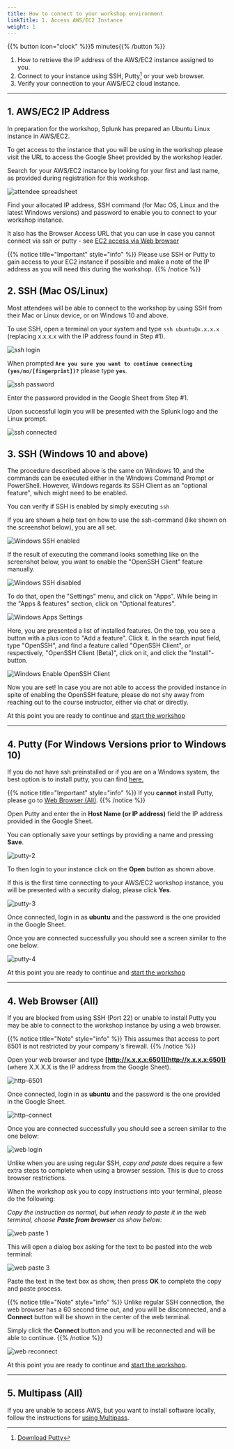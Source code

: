 ```yaml
---
title: How to connect to your workshop environment
linkTitle: 1. Access AWS/EC2 Instance
weight: 1
---
```


{{% button icon="clock" %}}5 minutes{{% /button %}}

1. How to retrieve the IP address of the AWS/EC2 instance assigned to you.
2. Connect to your instance using SSH, Putty[^1] or your web browser.
3. Verify your connection to your AWS/EC2 cloud instance.

---

## 1. AWS/EC2 IP Address

In preparation for the workshop, Splunk has prepared an Ubuntu Linux instance in AWS/EC2.

To get access to the instance that you will be using in the workshop please visit the URL to access the Google Sheet provided by the workshop leader.

Search for your AWS/EC2 instance by looking for your first  and last name, as provided during registration for this workshop.

![attendee spreadsheet](../images/spreadsheet-info.png)

Find your allocated IP address, SSH command (for Mac OS, Linux and the latest Windows versions) and password to enable you to connect to your workshop instance.

It also has the Browser Access URL that you can use in case you cannot connect via ssh or putty - see [EC2 access via Web browser](#4-web-browser-all)

{{% notice title="Important" style="info" %}}
Please use SSH or Putty  to gain access to your EC2 instance if possible and
make a note of the IP address as you will need this during the workshop.
{{% /notice %}}

## 2. SSH (Mac OS/Linux)

Most attendees will be able to connect to the workshop by using SSH from their Mac or Linux device, or on Windows 10 and above.

To use SSH, open a terminal on your system and type `ssh ubuntu@x.x.x.x` (replacing x.x.x.x with the IP address found in Step #1).

![ssh login](../images/ssh-1.png)

When prompted **`Are you sure you want to continue connecting (yes/no/[fingerprint])?`** please type **`yes`**.

![ssh password](../images/ssh-2.png)

Enter the password provided in the Google Sheet from Step #1.

Upon successful login you will be presented with the Splunk logo and the Linux prompt.

![ssh connected](../images/ssh-3.png)

## 3. SSH (Windows 10 and above)

The procedure described above is the same on Windows 10, and the commands can be executed either in the Windows Command Prompt or PowerShell.
However, Windows regards its SSH Client as an "optional feature", which might need to be enabled.

You can verify if SSH is enabled by simply executing `ssh`

If you are shown a help text on how to use the ssh-command (like shown on the screenshot below), you are all set.

![Windows SSH enabled](../images/windows-ssh-enabled-feedback.png)

If the result of executing the command looks something like on the screenshot below, you want to enable the "OpenSSH Client" feature manually.

![Windows SSH disabled](../images/windows-ssh-disabled-feedback.png)

To do that, open the "Settings" menu, and click on "Apps". While being in the "Apps & features" section, click on "Optional features".

![Windows Apps Settings](../images/windows-gui-optionalfeatures.png)

Here, you are presented a list of installed features. On the top, you see a button with a plus icon to "Add a feature". Click it.
In the search input field, type "OpenSSH", and find a feature called "OpenSSH Client",  or respectively, "OpenSSH Client (Beta)", click on it, and click the "Install"-button.

![Windows Enable OpenSSH Client](../images/windows-enable-openssh-client.png)

Now you are set! In case you are not able to access the provided instance in spite of enabling the OpenSSH feature, please do not shy away from reaching
out to the course instructor, either via chat or directly.

At this point you are ready to continue and [start the workshop](../gdi/)

---

## 4. Putty (For Windows Versions prior to Windows 10)

If you do not have ssh preinstalled or if you are on a Windows system,  the best option is to install putty, you can find [here.](https://www.putty.org/)

{{% notice title="Important" style="info" %}}
If you **cannot** install Putty, please go to [Web Browser (All)](#4-web-browser-all).
{{% /notice %}}
  
Open Putty and enter the in **Host Name (or IP address)** field the IP address provided in the Google Sheet.

You can optionally save your settings by providing a name and pressing **Save**.

![putty-2](../images//putty-settings.png)

To then login to your instance click on the **Open** button as shown above.

If this is the first time connecting to your AWS/EC2 workshop instance, you will be presented with a security dialog, please click **Yes**.

![putty-3](../images//putty-security.png)

Once connected, login in as **ubuntu** and the password is the one provided in the Google Sheet.

Once you are connected successfully you should see a screen similar to the one below:

![putty-4](../images//putty-loggedin.png)

At this point you are ready to continue and [start the workshop](../gdi/)

---

## 4. Web Browser (All)

If you are blocked from using SSH (Port 22) or unable to install Putty you may be able to connect to the workshop instance by using a web browser.

{{% notice title="Note" style="info" %}}
This assumes that access to port 6501 is not restricted by your company's firewall.
{{% /notice %}}

Open your web browser and type **[http://x.x.x.x:6501](http://x.x.x.x:6501)** (where X.X.X.X is the IP address from the Google Sheet).

![http-6501](../images//shellinabox-url.png)

Once connected, login in as **ubuntu** and the password is the one provided in the Google Sheet.

![http-connect](../images//shellinabox-connect.png)

Once you are connected successfully you should see a screen similar to the one below:

![web login](../images//shellinabox-login.png)

Unlike when you are using regular SSH, *copy and paste* does require a few extra steps to complete when using a browser session. This is due to cross browser restrictions.

When the workshop ask you to copy instructions into your terminal, please do the following:

*Copy the instruction as normal, but when ready to paste it in the web terminal, choose **Paste from browser** as show below:*

![web paste 1](../images//shellinabox-paste-browser.png)

This will open a dialog box asking for the text to be pasted into the web terminal:

![web paste 3](../images//shellinabox-example-1.png)

Paste the text in the text box as show, then press **OK** to complete the copy and paste process.

{{% notice title="Note" style="info" %}}
Unlike regular SSH connection, the web browser has a 60 second time out, and you will be disconnected, and a **Connect** button will be shown in the center of the web terminal.

Simply click the **Connect** button and you will be reconnected and will be able to continue.
{{% /notice %}}

![web reconnect](../images//shellinabox-reconnect.png)

At this point you are ready to continue and [start the workshop](../gdi/).

---

## 5. Multipass (All)

If you are unable to access AWS, but you want to install software locally, follow the instructions for [using Multipass](https://github.com/splunk/observability-workshop/blob/main/multipass/README.md).

[^1]: [Download Putty](https://www.chiark.greenend.org.uk/~sgtatham/putty/)
